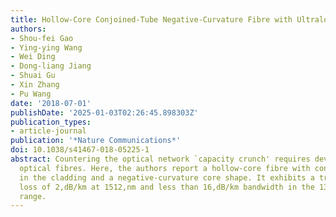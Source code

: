 ```yaml
---
title: Hollow-Core Conjoined-Tube Negative-Curvature Fibre with Ultralow Loss
authors:
- Shou-fei Gao
- Ying-ying Wang
- Wei Ding
- Dong-liang Jiang
- Shuai Gu
- Xin Zhang
- Pu Wang
date: '2018-07-01'
publishDate: '2025-01-03T02:26:45.898303Z'
publication_types:
- article-journal
publication: '*Nature Communications*'
doi: 10.1038/s41467-018-05225-1
abstract: Countering the optical network `capacity crunch' requires developments in
  optical fibres. Here, the authors report a hollow-core fibre with conjoined tubes
  in the cladding and a negative-curvature core shape. It exhibits a transmission
  loss of 2,dB/km at 1512,nm and less than 16,dB/km bandwidth in the 1302--1637 nm
  range.
---
```

